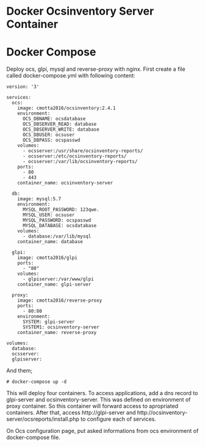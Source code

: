 # Docker Ocsinventory Server Container
# Docker Compose
Deploy ocs, glpi, mysql and reverse-proxy with nginx.
First create a file called docker-compose.yml with following content:
```
version: '3'

services:
  ocs:
    image: cmotta2016/ocsinventory:2.4.1
    environment:
      OCS_DBNAME: ocsdatabase
      OCS_DBSERVER_READ: database
      OCS_DBSERVER_WRITE: database
      OCS_DBUSER: ocsuser
      OCS_DBPASS: ocspasswd
    volumes:
      - ocsserver:/usr/share/ocsinventory-reports/
      - ocsserver:/etc/ocsinventory-reports/
      - ocsserver:/var/lib/ocsinventory-reports/
    ports:
      - 80
      - 443
    container_name: ocsinventory-server
        
  db:
    image: mysql:5.7
    environment:
      MYSQL_ROOT_PASSWORD: 123qwe.
      MYSQL_USER: ocsuser
      MYSQL_PASSWORD: ocspasswd
      MYSQL_DATABASE: ocsdatabase
    volumes:
      - database:/var/lib/mysql
    container_name: database

  glpi:
    image: cmotta2016/glpi
    ports:
      - "80"
    volumes:
      - glpiserver:/var/www/glpi
    container_name: glpi-server

  proxy:
    image: cmotta2016/reverse-proxy
    ports:
      - 80:80
    environment:
      SYSTEM: glpi-server
      SYSTEM1: ocsinventory-server
    container_name: reverse-proxy

volumes:
  database:
  ocsserver:
  glpiserver:
```
And them;
```
# docker-compose up -d
```
This will deploy four containers.
To access applications, add a dns record to glpi-server and ocsinventory-server. This was defined on environment of proxy container. So this container will forward access to apropriated containers.
After that, access http://glpi-server and http://ocsinventory-server/ocsreports/install.php to configure each of services.

On Ocs configuration page, put asked informations from ocs environment of docker-compose file.

